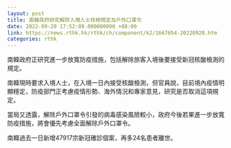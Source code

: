 ```yaml
---
layout: post
title: 南韓政府研究解除入境人士核檢規定及戶外口罩令
date: 2022-09-20 17:52:09.000000000 +08:00
link: https://news.rthk.hk/rthk/ch/component/k2/1667654-20220920.htm
categories: rthk
---
```


南韓政府正研究進一步放寬防疫措施，包括解除旅客入境後要接受新冠核酸檢測的規定。

南韓現時要求入境人士，在入境一日內接受核酸檢測，但官員說，目前境內疫情明顯穩定，防疫部門正考慮疫情形勢、海外情況和專家意見，研究是否取消這項規定。

當局又透露，解除戶外口罩令引發的病毒感染風險較小，政府今後若果進一步放寬防疫措施，將會優先考慮全面解除戶外口罩令。

南韓過去一日新增47917宗新冠確診個案，再多24名患者離世。
